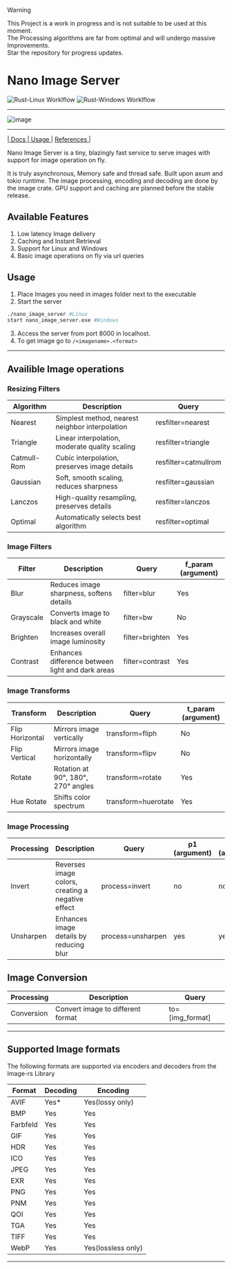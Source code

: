 > [!WARNING]  
> This Project is a work in progress and is not suitable to be used at this moment.  <br>
> The Processing algorithms are far from optimal and will undergo massive Improvements. <br>
> Star the repository for progress updates.

# Nano Image Server
![Rust-Linux Worklflow](https://github.com/mahinkumar/Nano_image_server/actions/workflows/Rust_Linux.yml/badge.svg)
![Rust-Windows Worklflow](https://github.com/mahinkumar/Nano_image_server/actions/workflows/Rust_Windows.yml/badge.svg)


<hr>

![image](https://github.com/user-attachments/assets/c43b43bf-b42e-4115-b225-da9a76f26894)
<hr>

|<a href="https://docs.mahinkumar.com/nanoimageserver/"> Docs </a>|<a href="https://docs.mahinkumar.com/nanoimageserver/"> Usage </a> | <a href="https://docs.mahinkumar.com/nanoimageserver/"> References </a> |

Nano Image Server is a tiny, blazingly fast service to serve images with support for image operation on fly.

It is truly asynchronous, Memory safe and thread safe. Built upon axum and tokio runtime. The image processing, encoding and decoding are done by the image crate. GPU support and caching are planned before the stable release.

## Available Features
1. Low latency Image delivery
2. Caching and Instant Retrieval
3. Support for Linux and Windows
4. Basic image operations on fly via url queries

## Usage

1. Place Images you need in images folder next to the executable
2. Start the server
```bash
./nano_image_server #Linux
start nano_image_server.exe #Windows
```
3. Access the server from port 8000 in localhost.
4. To get image go to `/<imagename>.<format>`

<hr>

## Availible Image operations

### Resizing Filters

| Algorithm | Description | Query |
|-----------|-------------|-------|
| Nearest | Simplest method, nearest neighbor interpolation | resfilter=nearest |
| Triangle | Linear interpolation, moderate quality scaling | resfilter=triangle |
| Catmull-Rom | Cubic interpolation, preserves image details | resfilter=catmullrom |
| Gaussian | Soft, smooth scaling, reduces sharpness | resfilter=gaussian |
| Lanczos | High-quality resampling, preserves details | resfilter=lanczos |
| Optimal | Automatically selects best algorithm | resfilter=optimal |

### Image Filters

| Filter | Description | Query      | f_param (argument) |
|--------|-------------|------------|--------------------|
| Blur | Reduces image sharpness, softens details | filter=blur | Yes |
| Grayscale | Converts image to black and white | filter=bw | No|
| Brighten | Increases overall image luminosity | filter=brighten | Yes |
| Contrast | Enhances difference between light and dark areas | filter=contrast | Yes |

### Image Transforms

| Transform | Description | Query | t_param (argument) |
|-----------|-------------|-------|--------------------|
| Flip Horizontal | Mirrors image vertically | transform=fliph | No |
| Flip Vertical | Mirrors image horizontally | transform=flipv | No |
| Rotate | Rotation at 90°, 180°, 270° angles | transform=rotate | Yes |
| Hue Rotate | Shifts color spectrum | transform=huerotate | Yes |

### Image Processing 

| Processing | Description | Query | p1 (argument) | p2 (argument) |
|------------|-------------|-------|---------------|---------------|
| Invert | Reverses image colors, creating a negative effect | process=invert | no | no |
| Unsharpen | Enhances image details by reducing blur | process=unsharpen | yes | yes |

## Image Conversion

| Processing | Description | Query |
|------------|-------------|-------|
| Conversion | Convert image to different format | to=[img_format] |

---

## Supported Image formats
The following formats are supported via encoders and decoders from the Image-rs Library

| Format   | Decoding                                  | Encoding                                |
| -------- | ----------------------------------------- | --------------------------------------- |
| AVIF     | Yes\*                                    | Yes(lossy only)                        |
| BMP      | Yes                                      | Yes                                    |
| Farbfeld | Yes                                      | Yes                                    |
| GIF      | Yes                                      | Yes                                    |
| HDR      | Yes                                      | Yes                                    |
| ICO      | Yes                                      | Yes                                    |
| JPEG     | Yes                                      | Yes                                    |
| EXR      | Yes                                      | Yes                                    |
| PNG      | Yes                                      | Yes                                    |
| PNM      | Yes                                      | Yes                                    |
| QOI      | Yes                                      | Yes                                    |
| TGA      | Yes                                      | Yes                                    |
| TIFF     | Yes                                      | Yes                                    |
| WebP     | Yes                                      | Yes(lossless only)                     |
<hr>
